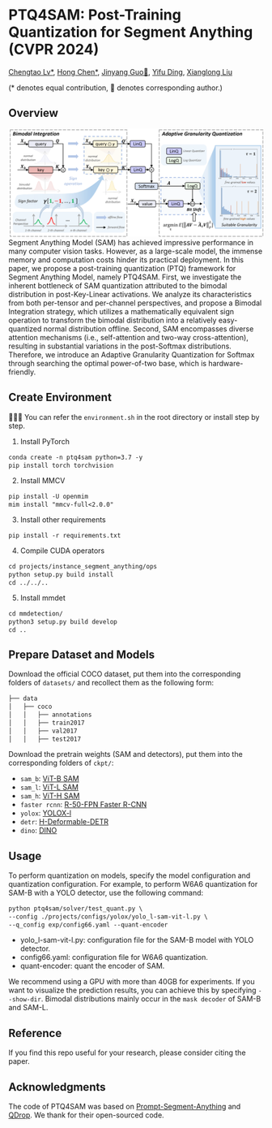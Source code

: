 # PTQ4SAM: Post-Training Quantization for Segment Anything (CVPR 2024)

[Chengtao Lv*](https://scholar.google.com/citations?user=r8vseSUAAAAJ&hl=en), [Hong Chen*](https://scholar.google.com/citations?user=Gw16nzQAAAAJ&hl=en&oi=sra), [Jinyang Guo📧](https://scholar.google.com/citations?user=uJGeT1AAAAAJ&hl=en&oi=sra), [Yifu Ding](https://scholar.google.com/citations?user=RCEI1r0AAAAJ&hl=en&oi=sra), [Xianglong Liu](https://scholar.google.com/citations?user=8VY7ZDcAAAAJ&hl=en&oi=ao)

(* denotes equal contribution, 📧 denotes corresponding author.)

## Overview
![overview](./img/framework.png)
Segment Anything Model (SAM) has achieved impressive performance in many computer vision tasks. However, as a large-scale model, the immense memory and computation costs hinder its practical deployment. In this paper, we propose a post-training quantization (PTQ) framework for Segment Anything Model, namely PTQ4SAM. First, we investigate the inherent bottleneck of SAM quantization attributed to the bimodal distribution in post-Key-Linear activations. We analyze its characteristics from both per-tensor and per-channel perspectives, and propose a Bimodal Integration strategy, which utilizes a mathematically equivalent sign operation to transform the bimodal distribution into a relatively easy-quantized normal distribution offline. Second, SAM encompasses diverse attention mechanisms (i.e., self-attention and two-way cross-attention), resulting in substantial variations in the post-Softmax distributions. Therefore, we introduce an Adaptive Granularity Quantization for Softmax through searching the optimal power-of-two base, which is hardware-friendly.


## Create Environment
🍺🍺🍺 You can refer the ``environment.sh`` in the root directory or install step by step.
1. Install PyTorch
```
conda create -n ptq4sam python=3.7 -y
pip install torch torchvision
```

2. Install MMCV

```
pip install -U openmim
mim install "mmcv-full<2.0.0"
```

3. Install other requirements

```
pip install -r requirements.txt
```

4. Compile CUDA operators

```
cd projects/instance_segment_anything/ops
python setup.py build install
cd ../../..
```

5. Install mmdet
```
cd mmdetection/
python3 setup.py build develop
cd ..
```

## Prepare Dataset and Models
Download the official COCO dataset, put them into the corresponding folders of `datasets/` and recollect them as the following form:

```shell
├── data
│   ├── coco
│   │   ├── annotations
│   │   ├── train2017
│   │   ├── val2017
│   │   ├── test2017
```

Download the pretrain weights (SAM and detectors), put them into the corresponding folders of `ckpt/`:

- `sam_b`: [ViT-B SAM](https://dl.fbaipublicfiles.com/segment_anything/sam_vit_b_01ec64.pth)
- `sam_l`: [ViT-L SAM](https://dl.fbaipublicfiles.com/segment_anything/sam_vit_l_0b3195.pth)
- `sam_h`: [ViT-H SAM](https://dl.fbaipublicfiles.com/segment_anything/sam_vit_h_4b8939.pth)
- `faster rcnn`: [R-50-FPN Faster R-CNN](https://download.openxlab.org.cn/models/mmdetection/FasterR-CNN/weight/faster-rcnn_r50_fpn_2x_coco)
- `yolox`: [YOLOX-l](https://download.openmmlab.com/mmdetection/v2.0/yolox/yolox_l_8x8_300e_coco/yolox_l_8x8_300e_coco_20211126_140236-d3bd2b23.pth)
- `detr`: [H-Deformable-DETR](https://github.com/HDETR/H-Deformable-DETR/releases/download/v0.1/r50_hybrid_branch_lambda1_group6_t1500_dp0_mqs_lft_deformable_detr_plus_iterative_bbox_refinement_plus_plus_two_stage_36eps.pth)
- `dino`: [DINO](https://projects4jw.blob.core.windows.net/focalnet/release/detection/focalnet_large_fl4_o365_finetuned_on_coco.pth)

## Usage
To perform quantization on models, specify the model configuration and quantization configuration. For example, to perform W6A6 quantization for SAM-B with a YOLO detector, use the following command:
```shell
python ptq4sam/solver/test_quant.py \ 
--config ./projects/configs/yolox/yolo_l-sam-vit-l.py \
--q_config exp/config66.yaml --quant-encoder
```
- yolo_l-sam-vit-l.py: configuration file for the SAM-B model with YOLO detector.
- config66.yaml: configuration file for W6A6 quantization.
- quant-encoder: quant the encoder of SAM.


We recommend using a GPU with more than 40GB for experiments.
If you want to visualize the prediction results, you can achieve this by specifying `--show-dir`.
Bimodal distributions mainly occur in the `mask decoder` of SAM-B and SAM-L.

## Reference
If you find this repo useful for your research, please consider citing the paper.


## Acknowledgments
The code of PTQ4SAM was based on [Prompt-Segment-Anything](https://github.com/RockeyCoss/Prompt-Segment-Anything) and [QDrop](https://github.com/wimh966/QDrop). We thank for their open-sourced code.